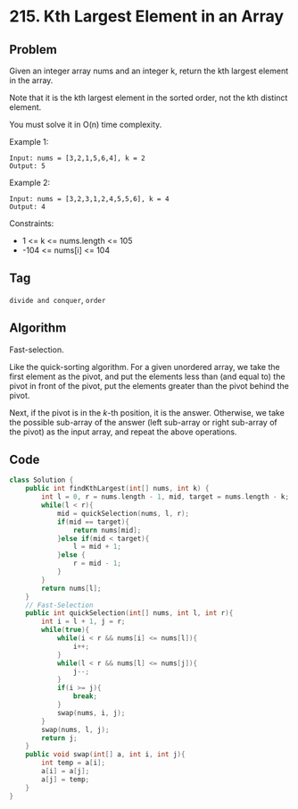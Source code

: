 # 215. Kth Largest Element in an Array
## Problem
Given an integer array nums and an integer k, return the kth largest element in the array.

Note that it is the kth largest element in the sorted order, not the kth distinct element.

You must solve it in O(n) time complexity.

Example 1:
```
Input: nums = [3,2,1,5,6,4], k = 2
Output: 5
```

Example 2:
```
Input: nums = [3,2,3,1,2,4,5,5,6], k = 4
Output: 4
```

Constraints:
- 1 <= k <= nums.length <= 105
- -104 <= nums[i] <= 104

## Tag
```divide and conquer```, ```order```

## Algorithm  
Fast-selection.

Like the quick-sorting algorithm. For a given unordered array, we take the first element as the pivot, and put the elements less than (and equal to) the pivot in front of the pivot, put the elements greater than the pivot behind the pivot.

Next, if the pivot is in the $k$-th position, it is the answer. Otherwise, we take the possible sub-array of the answer (left sub-array or right sub-array of the pivot) as the input array, and repeat the above operations.

## Code

```cpp
class Solution {
    public int findKthLargest(int[] nums, int k) {
        int l = 0, r = nums.length - 1, mid, target = nums.length - k;
        while(l < r){
            mid = quickSelection(nums, l, r);
            if(mid == target){
                return nums[mid];
            }else if(mid < target){
                l = mid + 1;
            }else {
                r = mid - 1;
            }
        }
        return nums[l];
    }
    // Fast-Selection
    public int quickSelection(int[] nums, int l, int r){
        int i = l + 1, j = r;
        while(true){
            while(i < r && nums[i] <= nums[l]){
                i++;
            }
            while(l < r && nums[l] <= nums[j]){
                j--;
            }
            if(i >= j){
                break;
            }
            swap(nums, i, j);
        }
        swap(nums, l, j);
        return j;
    }
    public void swap(int[] a, int i, int j){
        int temp = a[i];
        a[i] = a[j];
        a[j] = temp;
    }
}
```